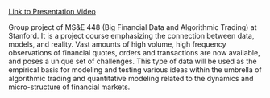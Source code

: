 [Link to Presentation Video](https://www.dropbox.com/s/1fquhxvyemgwn7u/MS%26E%20Group%20Project%20Presentation.mp4?dl=0)

Group project of MS&E 448 (Big Financial Data and Algorithmic Trading) at Stanford. It is a project course emphasizing the connection between data, models, and reality. Vast amounts of high volume, high frequency observations of financial quotes, orders and transactions are now available, and poses a unique set of challenges. This type of data will be used as the empirical basis for modeling and testing various ideas within the umbrella of algorithmic trading and quantitative modeling related to the dynamics and micro-structure of financial markets.
